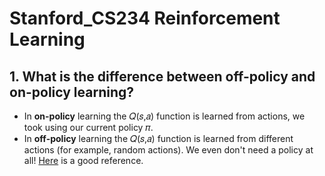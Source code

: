 # Stanford_CS234 Reinforcement Learning

## 1. What is the difference between off-policy and on-policy learning?
- In **on-policy** learning the 𝑄(𝑠,𝑎) function is learned from actions, we took using our current policy 𝜋.
- In **off-policy** learning the 𝑄(𝑠,𝑎) function is learned from different actions (for example, random actions). We even don't need a policy at all!
[Here](https://stats.stackexchange.com/questions/184657/what-is-the-difference-between-off-policy-and-on-policy-learning) is a good reference.
